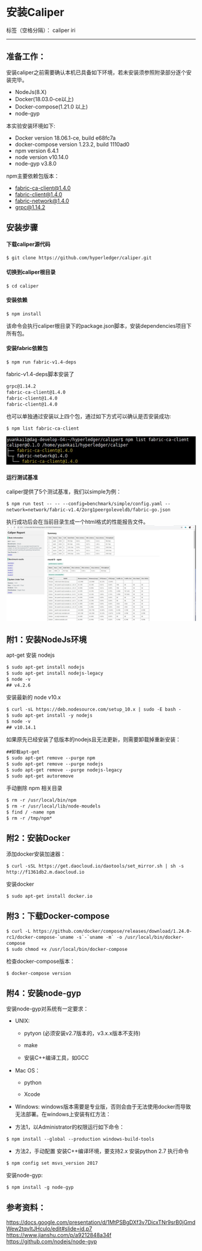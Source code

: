 # 安装Caliper

标签（空格分隔）： caliper iri

---

## **准备工作**：
安装caliper之前需要确认本机已具备如下环境，若未安装须参照附录部分逐个安装完毕。

  - NodeJs(8.X)
  - Docker(18.03.0-ce以上)
  - Docker-compose(1.21.0 以上)
  - node-gyp

本实验安装环境如下:

  - Docker version 18.06.1-ce, build e68fc7a
  - docker-compose version 1.23.2, build 1110ad0 
  - npm version 6.4.1
  - node version v10.14.0
  - node-gyp v3.8.0
 
npm主要依赖包版本：

  - fabric-ca-client@1.4.0
  - fabric-client@1.4.0
  - fabric-network@1.4.0
  - grpc@1.14.2

## **安装步骤**
#### **下载caliper源代码**
```
$ git clone https://github.com/hyperledger/caliper.git
```

#### **切换到caliper根目录**
```
$ cd caliper
```

#### **安装依赖**
```
$ npm install
```

该命令会执行caliper根目录下的package.json脚本，安装dependencies项目下所有包。
#### **安装fabric依赖包**
```
$ npm run fabric-v1.4-deps
```
fabric-v1.4-deps脚本安装了 
```
grpc@1.14.2 
fabric-ca-client@1.4.0 
fabric-client@1.4.0 
fabric-client@1.4.0
```
也可以单独通过安装以上四个包，通过如下方式可以确认是否安装成功:
```
$ npm list fabric-ca-client
```
![](./img/npm-list-fabric-ca-client.jpg)
#### **运行测试基准**
caliper提供了5个测试基准，我们以simple为例：
```
$ npm run test -- -- --config=benchmark/simple/config.yaml --network=network/fabric-v1.4/2org1peergoleveldb/fabric-go.json
```

执行成功后会在当前目录生成一个html格式的性能报告文件。
![](./img/fabric-reprot-1.4.jpg)

## 附1：安装NodeJs环境
 apt-get 安装 nodejs

```
$ sudo apt-get install nodejs
$ sudo apt-get install nodejs-legacy
$ node -v 
## v4.2.6
```

 安装最新的 node v10.x

```
$ curl -sL https://deb.nodesource.com/setup_10.x | sudo -E bash -
$ sudo apt-get install -y nodejs
$ node -v 
## v10.14.1
```

如果原先已经安装了低版本的nodejs且无法更新，则需要卸载掉重新安装：
```
##卸载apt-get 
$ sudo apt-get remove --purge npm
$ sudo apt-get remove --purge nodejs
$ sudo apt-get remove --purge nodejs-legacy
$ sudo apt-get autoremove
```
手动删除 npm 相关目录
```
$ rm -r /usr/local/bin/npm
$ rm -r /usr/local/lib/node-moudels
$ find / -name npm
$ rm -r /tmp/npm*
```
## 附2：安装Docker
添加docker安装加速器：
```
$ curl -sSL https://get.daocloud.io/daotools/set_mirror.sh | sh -s http://f1361db2.m.daocloud.io
```

安装docker
```
$ sudo apt-get install docker.io
```

## 附3：下载Docker-compose
```
$ curl -L https://github.com/docker/compose/releases/download/1.24.0-rc1/docker-compose-`uname -s`-`uname -m` -o /usr/local/bin/docker-compose
$ sudo chmod +x /usr/local/bin/docker-compose
```

检查docker-compose版本：
```
$ docker-compose version
```

## 附4：安装node-gyp
安装node-gyp对系统有一定要求：

- UNIX:

  - pytyon (必须安装v2.7版本的，v3.x.x版本不支持)
 
  - make
 
  - 安装C++编译工具，如GCC

- Mac OS：

   - python

   - Xcode

- Windows:
  windows版本需要是专业版，否则会由于无法使用docker而导致无法部署。在windows上安装有红方法：
 -  方法1，以Administrator的权限运行如下命令：
  ```
  $ npm install --global --production windows-build-tools
  ```

   - 方法2，手动配置
  安装C++编译环境，要支持2.x
  安装python 2.7
  执行命令
  ```
  $ npm config set msvs_version 2017
  ```

安装node-gyp:
```
$ npm install -g node-gyp
```


## 参考资料：

https://docs.google.com/presentation/d/1MtPSBgDXf3v7DicxTNr9srB0jGmdWew2tqvItJHculo/edit#slide=id.p7<br>
https://www.jianshu.com/p/a9212848a34f<br>
https://github.com/nodejs/node-gyp<br>